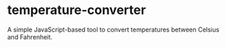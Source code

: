 # temperature-converter
A simple JavaScript-based tool to convert temperatures between Celsius and Fahrenheit.
